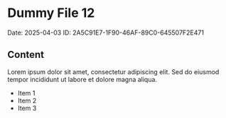 # Dummy File 12

Date: 2025-04-03
ID: 2A5C91E7-1F90-46AF-89C0-645507F2E471

## Content

Lorem ipsum dolor sit amet, consectetur adipiscing elit.
Sed do eiusmod tempor incididunt ut labore et dolore magna aliqua.

* Item 1
* Item 2
* Item 3
